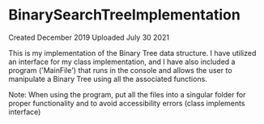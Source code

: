 # BinarySearchTreeImplementation

Created December 2019
Uploaded July 30 2021

This is my implementation of the Binary Tree data structure. I have utilized an interface for my class implementation, and I have also included a program ('MainFile') that runs in the console and allows the user to manipulate a Binary Tree using all the associated functions.

Note: When using the program, put all the files into a singular folder for proper functionality and to avoid accessibility errors (class implements interface)

